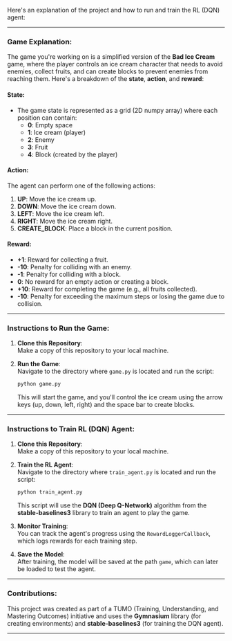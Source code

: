 Here's an explanation of the project and how to run and train the RL (DQN) agent:

---

### **Game Explanation:**

The game you're working on is a simplified version of the **Bad Ice Cream** game, where the player controls an ice cream character that needs to avoid enemies, collect fruits, and can create blocks to prevent enemies from reaching them. Here's a breakdown of the **state**, **action**, and **reward**:

#### **State:**
- The game state is represented as a grid (2D numpy array) where each position can contain:
  - **0**: Empty space
  - **1**: Ice cream (player)
  - **2**: Enemy
  - **3**: Fruit
  - **4**: Block (created by the player)

#### **Action:**
The agent can perform one of the following actions:
1. **UP**: Move the ice cream up.
2. **DOWN**: Move the ice cream down.
3. **LEFT**: Move the ice cream left.
4. **RIGHT**: Move the ice cream right.
5. **CREATE_BLOCK**: Place a block in the current position.

#### **Reward:**
- **+1**: Reward for collecting a fruit.
- **-10**: Penalty for colliding with an enemy.
- **-1**: Penalty for colliding with a block.
- **0**: No reward for an empty action or creating a block.
- **+10**: Reward for completing the game (e.g., all fruits collected).
- **-10**: Penalty for exceeding the maximum steps or losing the game due to collision.

---

### **Instructions to Run the Game:**

1. **Clone this Repository**:  
   Make a copy of this repository to your local machine.

2. **Run the Game**:  
   Navigate to the directory where `game.py` is located and run the script:
   ```bash
   python game.py
   ```
   This will start the game, and you'll control the ice cream using the arrow keys (up, down, left, right) and the space bar to create blocks.

---

### **Instructions to Train RL (DQN) Agent:**

1. **Clone this Repository**:  
   Make a copy of this repository to your local machine.

2. **Train the RL Agent**:  
   Navigate to the directory where `train_agent.py` is located and run the script:
   ```bash
   python train_agent.py
   ```
   This script will use the **DQN (Deep Q-Network)** algorithm from the **stable-baselines3** library to train an agent to play the game.

3. **Monitor Training**:  
   You can track the agent's progress using the `RewardLoggerCallback`, which logs rewards for each training step.

4. **Save the Model**:  
   After training, the model will be saved at the path `game`, which can later be loaded to test the agent.

---

### **Contributions:**

This project was created as part of a TUMO (Training, Understanding, and Mastering Outcomes) initiative and uses the **Gymnasium** library (for creating environments) and **stable-baselines3** (for training the DQN agent).

---
